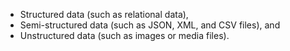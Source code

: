 * Structured data (such as relational data),
* Semi-structured data (such as JSON, XML, and CSV files), and
* Unstructured data (such as images or media files).
